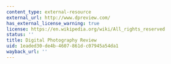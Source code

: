 ```yaml
---
content_type: external-resource
external_url: http://www.dpreview.com/
has_external_license_warning: true
license: https://en.wikipedia.org/wiki/All_rights_reserved
status: ''
title: Digital Photography Review
uid: 1eaded30-de4b-4607-861d-c07945a54da1
wayback_url: ''
---
```

